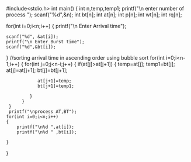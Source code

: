 #include<stdio.h>
int main()
{
int n,temp,temp1;
printf("\n enter number of process ");
scanf("%d",&n);
int bt[n];
int at[n];
int p[n];
int wt[n];
int rq[n];

for(int i=0;i<n;i++)
{
	printf("\n Enter Arrival time");
	
    scanf("%d", &at[i]);
	printf("\n Enter Burst time");
	scanf("%d",&bt[i]);
	
}
 //sorting arrival time in ascending order using bubble sort
 for(int i=0;i<n-1;i++)
     {
     	 for(int j=0;j<n-i;j++)
     	 {
     	   if(at[j]>at[j+1])
     	    {
     	    	temp=at[j];
     	    	temp1=bt[j];
     	    	at[j]=at[j+1];
     	    	bt[j]=bt[j+1];
     	    	
     	    	at[j+1]=temp;
     	    	bt[j+1]=temp1;
     	    	
			 }
		  }
	 }
	 printf("\nprocess AT,BT");
    for(int i=0;i<n;i++)
    {
    	printf("\n%d ",at[i]);
    	printf("\n%d " ,bt[i]);
	
	}
}



	

